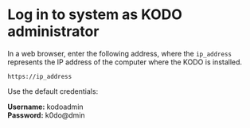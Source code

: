 # Log in to system as KODO administrator

In a web browser, enter the following address, where the `ip_address` represents the IP address of the computer where the KODO is installed.

```text
https://ip_address
```

Use the default credentials:

**Username:** kodoadmin  
**Password:** k0do@dmin

